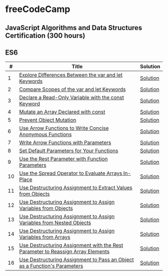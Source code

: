 # freeCodeCamp

## JavaScript Algorithms and Data Structures Certification (300 hours)
## ES6

| #  | Title |Solution|
| ------------- | ------------- |------------- |
| 1  | [Explore Differences Between the var and let Keywords](https://www.freecodecamp.org/learn/javascript-algorithms-and-data-structures/es6/explore-differences-between-the-var-and-let-keywords)  |[Solution](../master/JavaScript%20Algorithms%20and%20Data%20Structures%20Certification/ES6/explore-differences-between-the-var-and-let-keywords.txt) 
| 2  | [Compare Scopes of the var and let Keywords](https://www.freecodecamp.org/learn/javascript-algorithms-and-data-structures/es6/compare-scopes-of-the-var-and-let-keywords)  |[Solution](../master/JavaScript%20Algorithms%20and%20Data%20Structures%20Certification/ES6/compare-scopes-of-the-var-and-let-keywords.txt) 
| 3  | [Declare a Read-Only Variable with the const Keyword](https://www.freecodecamp.org/learn/javascript-algorithms-and-data-structures/es6/declare-a-read-only-variable-with-the-const-keyword)  |[Solution](../master/JavaScript%20Algorithms%20and%20Data%20Structures%20Certification/ES6/declare-a-read-only-variable-with-the-const-keyword.txt) 
| 4  | [Mutate an Array Declared with const](https://www.freecodecamp.org/learn/javascript-algorithms-and-data-structures/es6/mutate-an-array-declared-with-const)  |[Solution](../master/JavaScript%20Algorithms%20and%20Data%20Structures%20Certification/ES6/mutate-an-array-declared-with-const.txt) 
| 5  | [Prevent Object Mutation](https://www.freecodecamp.org/learn/javascript-algorithms-and-data-structures/es6/prevent-object-mutation)  |[Solution](../master/JavaScript%20Algorithms%20and%20Data%20Structures%20Certification/ES6/prevent-object-mutation.txt) 
| 6  | [Use Arrow Functions to Write Concise Anonymous Functions](https://www.freecodecamp.org/learn/javascript-algorithms-and-data-structures/es6/use-arrow-functions-to-write-concise-anonymous-functions)  |[Solution](../master/JavaScript%20Algorithms%20and%20Data%20Structures%20Certification/ES6/mutate-an-array-declared-with-const.txt) 
| 7  | [Write Arrow Functions with Parameters](https://www.freecodecamp.org/learn/javascript-algorithms-and-data-structures/es6/write-arrow-functions-with-parameters)  |[Solution](../master/JavaScript%20Algorithms%20and%20Data%20Structures%20Certification/ES6/mutate-an-array-declared-with-const.txt) 
| 8  | [Set Default Parameters for Your Functions](https://www.freecodecamp.org/learn/javascript-algorithms-and-data-structures/es6/set-default-parameters-for-your-functions)  |[Solution](../master/JavaScript%20Algorithms%20and%20Data%20Structures%20Certification/ES6/mutate-an-array-declared-with-const.txt) 
| 9  | [Use the Rest Parameter with Function Parameters](https://www.freecodecamp.org/learn/javascript-algorithms-and-data-structures/es6/use-the-rest-parameter-with-function-parameters)  |[Solution](../master/JavaScript%20Algorithms%20and%20Data%20Structures%20Certification/ES6/mutate-an-array-declared-with-const.txt) 
| 10  | [Use the Spread Operator to Evaluate Arrays In-Place](https://www.freecodecamp.org/learn/javascript-algorithms-and-data-structures/es6/use-the-spread-operator-to-evaluate-arrays-in-place)  |[Solution](../master/JavaScript%20Algorithms%20and%20Data%20Structures%20Certification/ES6/mutate-an-array-declared-with-const.txt) 
| 11  | [Use Destructuring Assignment to Extract Values from Objects](https://www.freecodecamp.org/learn/javascript-algorithms-and-data-structures/es6/use-destructuring-assignment-to-extract-values-from-objects)  |[Solution](../master/JavaScript%20Algorithms%20and%20Data%20Structures%20Certification/ES6/mutate-an-array-declared-with-const.txt) 
| 12  | [Use Destructuring Assignment to Assign Variables from Objects](https://www.freecodecamp.org/learn/javascript-algorithms-and-data-structures/es6/use-destructuring-assignment-to-assign-variables-from-objects)  |[Solution](../master/JavaScript%20Algorithms%20and%20Data%20Structures%20Certification/ES6/mutate-an-array-declared-with-const.txt) 
| 13  | [Use Destructuring Assignment to Assign Variables from Nested Objects](https://www.freecodecamp.org/learn/javascript-algorithms-and-data-structures/es6/use-destructuring-assignment-to-assign-variables-from-nested-objects)  |[Solution](../master/JavaScript%20Algorithms%20and%20Data%20Structures%20Certification/ES6/mutate-an-array-declared-with-const.txt) 
| 14  | [Use Destructuring Assignment to Assign Variables from Arrays](https://www.freecodecamp.org/learn/javascript-algorithms-and-data-structures/es6/use-destructuring-assignment-to-assign-variables-from-arrays)  |[Solution](../master/JavaScript%20Algorithms%20and%20Data%20Structures%20Certification/ES6/mutate-an-array-declared-with-const.txt) 
| 15  | [Use Destructuring Assignment with the Rest Parameter to Reassign Array Elements](https://www.freecodecamp.org/learn/javascript-algorithms-and-data-structures/es6/use-destructuring-assignment-with-the-rest-parameter-to-reassign-array-elements)  |[Solution](../master/JavaScript%20Algorithms%20and%20Data%20Structures%20Certification/ES6/mutate-an-array-declared-with-const.txt) 
| 16  | [Use Destructuring Assignment to Pass an Object as a Function's Parameters](https://www.freecodecamp.org/learn/javascript-algorithms-and-data-structures/es6/use-destructuring-assignment-to-pass-an-object-as-a-functions-parameters)  |[Solution](../master/JavaScript%20Algorithms%20and%20Data%20Structures%20Certification/ES6/mutate-an-array-declared-with-const.txt) 
